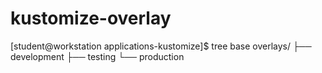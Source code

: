 # kustomize-overlay

[student@workstation applications-kustomize]$ tree
base
overlays/
├── development
├── testing
└── production
